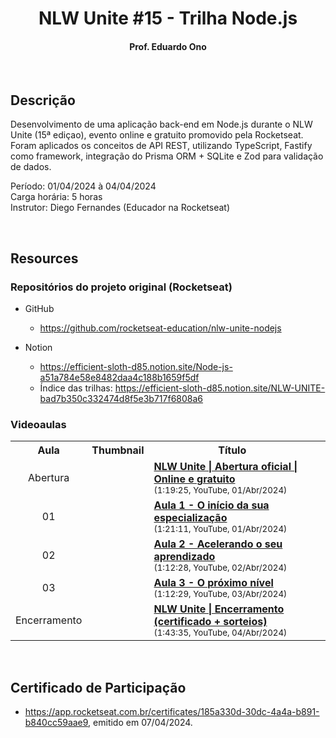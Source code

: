 <h1 align="center">NLW Unite #15 - Trilha Node.js</h1>

<h4 align="center">Prof. Eduardo Ono</h4>

&nbsp;

## Descrição

Desenvolvimento de uma aplicação back-end em Node.js durante o NLW Unite (15ª ediçao), evento online e gratuito promovido pela Rocketseat. Foram aplicados os conceitos de API REST, utilizando TypeScript, Fastify como framework, integração do Prisma ORM + SQLite e Zod para validação de dados.

Período: 01/04/2024 à 04/04/2024<br>
Carga horária: 5 horas<br>
Instrutor: Diego Fernandes (Educador na Rocketseat)

&nbsp;

## Resources

### Repositórios do projeto original (Rocketseat)

* GitHub
    * <https://github.com/rocketseat-education/nlw-unite-nodejs>

* Notion
    * <https://efficient-sloth-d85.notion.site/Node-js-a51a784e58e8482daa4c188b1659f5df>
    * Índice das trilhas: <https://efficient-sloth-d85.notion.site/NLW-UNITE-bad7b350c332474d8f5e3b717f6808a6>

### Videoaulas

<table>
  <tr>
    <th>Aula</th>
    <th>Thumbnail</th>
    <th>Título</th>
  </tr>
  <tr>
    <td align="center">Abertura</td>
    <td><img src="https://img.youtube.com/vi/aFTn3RRna1Q/default.jpg" alt=""></td>
    <td>
      <a href="https://www.youtube.com/watch?v=aFTn3RRna1Q"><strong>NLW Unite | Abertura oficial | Online e gratuito</strong></a><br>
      <sub>(1:19:25, YouTube, 01/Abr/2024)</sub>
    </td>
  </tr>
  <tr>
    <td align="center">01</td>
    <td><img src="https://img.youtube.com/vi/PZob_rAsQHk/default.jpg" alt=""></td>
    <td>
      <a href="https://www.youtube.com/watch?v=PZob_rAsQHk"><strong>Aula 1 - O início da sua especialização</strong></a><br>
      <sub>(1:21:11, YouTube, 01/Abr/2024)</sub>
    </td>
    <td>
    </td>
  </tr>
  <tr>
    <td align="center">02</td>
    <td><img src="https://img.youtube.com/vi/cggaoRt29B8/default.jpg" alt=""></td>
    <td>
      <a href="https://www.youtube.com/watch?v=cggaoRt29B8"><strong>Aula 2 - Acelerando o seu aprendizado</strong></a><br>
      <sub>(1:12:28, YouTube, 02/Abr/2024)</sub>
    </td>
    <td>
    </td>
  </tr>
  <tr>
    <td align="center">03</td>
    <td><img src="https://img.youtube.com/vi/pnGApsfZiSw/default.jpg" alt=""></td>
    <td>
      <a href="https://www.youtube.com/watch?v=pnGApsfZiSw"><strong>Aula 3 - O próximo nível</strong></a><br>
      <sub>(1:12:29, YouTube, 03/Abr/2024)</sub>
    </td>
  </tr>
  <tr>
    <td align="center">Encerramento</td>
    <td><img src="https://img.youtube.com/vi/j7PdI5LZSi0/default.jpg" alt=""></td>
    <td>
      <a href="https://www.youtube.com/watch?v=j7PdI5LZSi0"><strong>NLW Unite | Encerramento (certificado + sorteios)</strong></a><br>
      <sub>(1:43:35, YouTube, 04/Abr/2024)</sub>
    </td>
  </tr>
</table>

&nbsp;

## Certificado de Participação

* <https://app.rocketseat.com.br/certificates/185a330d-30dc-4a4a-b891-b840cc59aae9>, emitido em 07/04/2024.

&nbsp;

